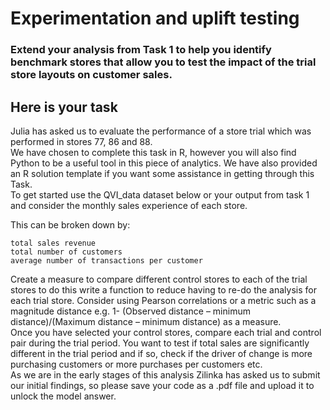 # Experimentation and uplift testing

### Extend your analysis from Task 1 to help you identify benchmark stores that allow you to test the impact of the trial store layouts on customer sales.

## Here is your task

Julia has asked us to evaluate the performance of a store trial which was performed in stores 77, 86 and 88.<br>
We have chosen to complete this task in R, however you will also find Python to be a useful tool in this piece of analytics. We have also provided an R solution template if you want some assistance in getting through this Task.<br>
To get started use the QVI_data dataset below or your output from task 1 and consider the monthly sales experience of each store.<br>

This can be broken down by:

    total sales revenue
    total number of customers
    average number of transactions per customer

Create a measure to compare different control stores to each of the trial stores to do this write a function to reduce having to re-do the analysis for each trial store. Consider using Pearson correlations or a metric such as a magnitude distance e.g. 1- (Observed distance – minimum distance)/(Maximum distance – minimum distance) as a measure.<br>
Once you have selected your control stores, compare each trial and control pair during the trial period. You want to test if total sales are significantly different in the trial period and if so, check if the driver of change is more purchasing customers or more purchases per customers etc.<br>
As we are in the early stages of this analysis Zilinka has asked us to submit our initial findings, so please save your code as a .pdf file and upload it to unlock the model answer.<br>

